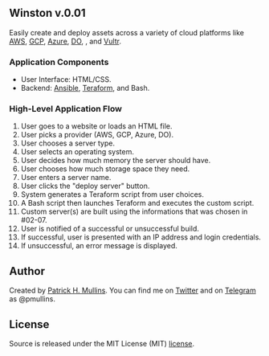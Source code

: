 ## Winston v.0.01

Easily create and deploy assets across a variety of cloud platforms like [AWS](https://aws.amazon.com/), 
[GCP](https://cloud.google.com/), [Azure](https://azure.microsoft.com), [DO](https://www.digitalocean.com/),
[](https://console.scaleway.com), and [Vultr](https://my.vultr.com/).
	
### Application Components

- User Interface: HTML/CSS.
- Backend: [Ansible](https://www.ansible.com/), [Teraform](https://www.terraform.io/), and Bash.

### High-Level Application Flow

1. User goes to a website or loads an HTML file.
2. User picks a provider (AWS, GCP, Azure, DO).
3. User chooses a server type.
4. User selects an operating system.
5. User decides how much memory the server should have.
6. User chooses how much storage space they need.
7. User enters a server name.
8. User clicks the "deploy server" button.
9. System generates a Teraform script from user choices.
10. A Bash script then launches Teraform and executes the custom script.
11. Custom server(s) are built using the informations that was chosen in #02-07.
12. User is notified of a successful or unsuccessful build.
13. If successful, user is presented with an IP address and login credentials.
14. If unsuccessful, an error message is displayed.

## Author
Created by [Patrick H. Mullins](http://www.pmullins.net). You can find me on  [Twitter](https://twitter.com/phmullins) and on [Telegram](https://telegram.org/) as @pmullins.

## License
Source is released under the MIT License (MIT) [license](license.md).

